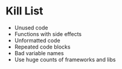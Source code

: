 Kill List
=========
* Unused code
* Functions with side effects
* Unformatted code
* Repeated code blocks
* Bad variable names
* Use huge counts of frameworks and libs
